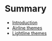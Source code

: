 # Summary

* [Introduction](README.md)
* [Airline themes](airline.md)
* [Lightline themes](lightline.md)

